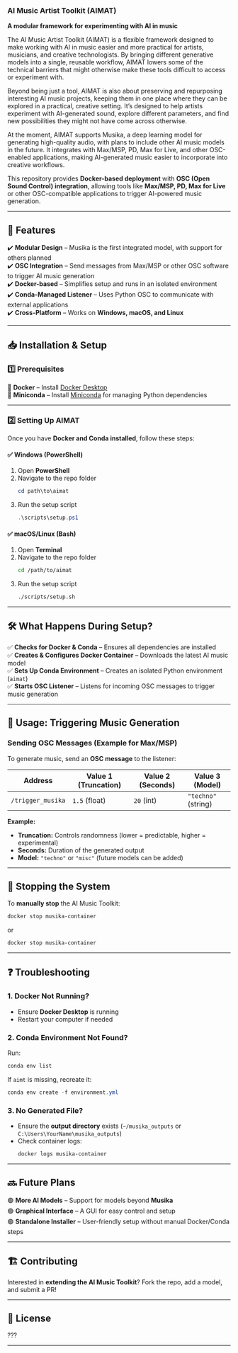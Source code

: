 ### AI Music Artist Toolkit (AIMAT)
**A modular framework for experimenting with AI in music**  

The AI Music Artist Toolkit (AIMAT) is a flexible framework designed to make working with AI in music easier and more practical for artists, musicians, and creative technologists. By bringing different generative models into a single, reusable workflow, AIMAT lowers some of the technical barriers that might otherwise make these tools difficult to access or experiment with.

Beyond being just a tool, AIMAT is also about preserving and repurposing interesting AI music projects, keeping them in one place where they can be explored in a practical, creative setting. It’s designed to help artists experiment with AI-generated sound, explore different parameters, and find new possibilities they might not have come across otherwise.

At the moment, AIMAT supports Musika, a deep learning model for generating high-quality audio, with plans to include other AI music models in the future. It integrates with Max/MSP, PD, Max for Live, and other OSC-enabled applications, making AI-generated music easier to incorporate into creative workflows.

This repository provides **Docker-based deployment** with **OSC (Open Sound Control) integration**, allowing tools like **Max/MSP, PD, Max for Live** or other OSC-compatible applications to trigger AI-powered music generation. 

---

## 🚀 Features  
✔️ **Modular Design** – Musika is the first integrated model, with support for others planned  
✔️ **OSC Integration** – Send messages from Max/MSP or other OSC software to trigger AI music generation  
✔️ **Docker-based** – Simplifies setup and runs in an isolated environment  
✔️ **Conda-Managed Listener** – Uses Python OSC to communicate with external applications  
✔️ **Cross-Platform** – Works on **Windows, macOS, and Linux**  

---

## 📥 Installation & Setup  

### **1️⃣ Prerequisites**  

🔹 **Docker** – Install [Docker Desktop](https://www.docker.com/products/docker-desktop)  
🔹 **Miniconda** – Install [Miniconda](https://docs.conda.io/en/latest/miniconda.html) for managing Python dependencies  

---

### **2️⃣ Setting Up AIMAT**  

Once you have **Docker and Conda installed**, follow these steps:  

#### ✅ **Windows (PowerShell)**
1. Open **PowerShell**  
2. Navigate to the repo folder  
   ```powershell
   cd path\to\aimat
   ```
3. Run the setup script  
   ```powershell
   .\scripts\setup.ps1
   ```

#### ✅ **macOS/Linux (Bash)**
1. Open **Terminal**  
2. Navigate to the repo folder  
   ```bash
   cd /path/to/aimat
   ```
3. Run the setup script  
   ```bash
   ./scripts/setup.sh
   ```

---

## 🛠️ What Happens During Setup?  
✅ **Checks for Docker & Conda** – Ensures all dependencies are installed  
✅ **Creates & Configures Docker Container** – Downloads the latest AI music model  
✅ **Sets Up Conda Environment** – Creates an isolated Python environment (`aimat`)  
✅ **Starts OSC Listener** – Listens for incoming OSC messages to trigger music generation  

---

## 🎵 Usage: Triggering Music Generation  

### **Sending OSC Messages (Example for Max/MSP)**
To generate music, send an **OSC message** to the listener:  

| Address       | Value 1 (Truncation) | Value 2 (Seconds) | Value 3 (Model) |
|--------------|------------------|----------------|------------|
| `/trigger_musika` | `1.5` (float) | `20` (int) | `"techno"` (string) |

**Example:**  
- **Truncation:** Controls randomness (lower = predictable, higher = experimental)  
- **Seconds:** Duration of the generated output  
- **Model:** `"techno"` or `"misc"` (future models can be added)  

---

## 🛑 Stopping the System  
To **manually stop** the AI Music Toolkit:  
```powershell
docker stop musika-container
```
or  
```bash
docker stop musika-container
```

---

## ❓ Troubleshooting  

### **1. Docker Not Running?**  
- Ensure **Docker Desktop** is running  
- Restart your computer if needed  

### **2. Conda Environment Not Found?**  
Run:  
```powershell
conda env list
```
If `aimt` is missing, recreate it:  
```powershell
conda env create -f environment.yml
```

### **3. No Generated File?**  
- Ensure the **output directory** exists (`~/musika_outputs` or `C:\Users\YourName\musika_outputs`)  
- Check container logs:  
  ```bash
  docker logs musika-container
  ```
---

## 🔜 Future Plans  

🟢 **More AI Models** – Support for models beyond **Musika**  
🟢 **Graphical Interface** – A GUI for easy control and setup  
🟢 **Standalone Installer** – User-friendly setup without manual Docker/Conda steps  

---

## 🏗️ Contributing  

Interested in **extending the AI Music Toolkit**? Fork the repo, add a model, and submit a PR!  

---

## 📜 License  

???

---
